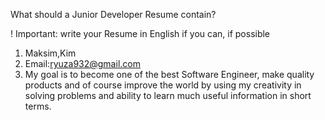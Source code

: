 What should a Junior Developer Resume contain?

! Important: write your Resume in English if you can, if possible

1. Maksim,Kim
2. Email:ryuza932@gmail.com
3. My goal is to become one of the best Software Engineer, make quality products and of course improve the world by using my creativity in solving problems and ability to learn much useful information in short terms.

